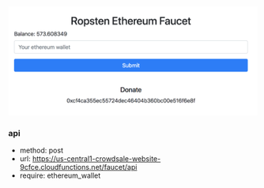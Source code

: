 ![alt text](demo.png)

### api
+ method: post
+ url: https://us-central1-crowdsale-website-9cfce.cloudfunctions.net/faucet/api
+ require: ethereum_wallet
